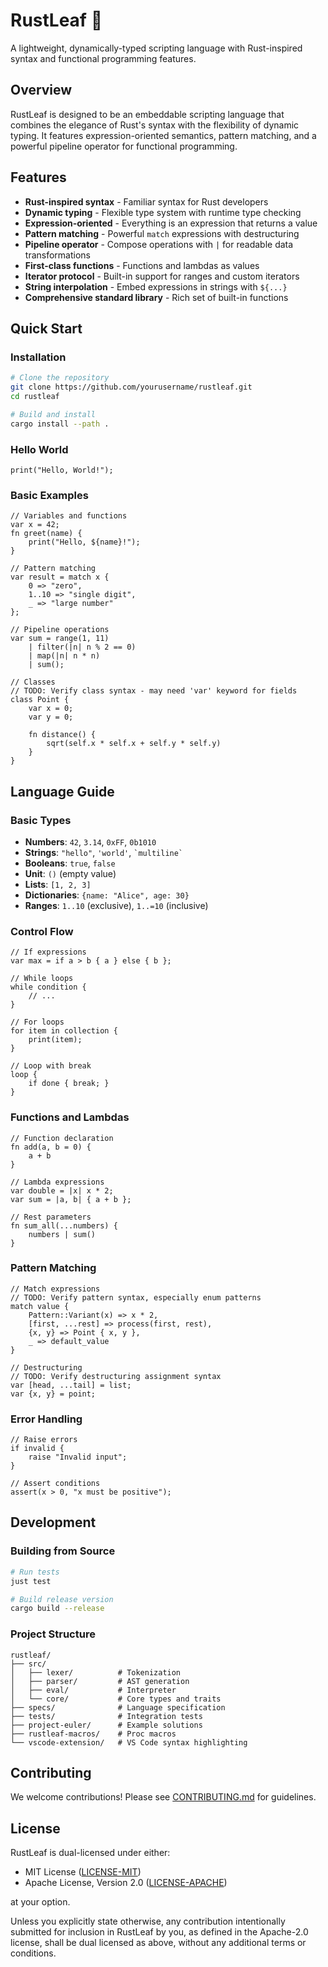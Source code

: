 # RustLeaf 🍂

A lightweight, dynamically-typed scripting language with Rust-inspired syntax and functional programming features.

<!-- TODO: Before open sourcing
- [ ] Verify all code examples compile and run
- [ ] Update installation instructions after crates.io publish  
- [ ] Add CI badges once GitHub Actions are set up
- [ ] Update GitHub username in clone URL
-->

## Overview

RustLeaf is designed to be an embeddable scripting language that combines the elegance of Rust's syntax with the flexibility of dynamic typing. It features expression-oriented semantics, pattern matching, and a powerful pipeline operator for functional programming.

## Features

- **Rust-inspired syntax** - Familiar syntax for Rust developers
- **Dynamic typing** - Flexible type system with runtime type checking
- **Expression-oriented** - Everything is an expression that returns a value
- **Pattern matching** - Powerful `match` expressions with destructuring
- **Pipeline operator** - Compose operations with `|` for readable data transformations
- **First-class functions** - Functions and lambdas as values
- **Iterator protocol** - Built-in support for ranges and custom iterators
- **String interpolation** - Embed expressions in strings with `${...}`
- **Comprehensive standard library** - Rich set of built-in functions

## Quick Start

### Installation

<!-- TODO: Update once published to crates.io -->
```bash
# Clone the repository
git clone https://github.com/yourusername/rustleaf.git
cd rustleaf

# Build and install
cargo install --path .
```

### Hello World

```rustleaf
print("Hello, World!");
```

### Basic Examples

```rustleaf
// Variables and functions
var x = 42;
fn greet(name) {
    print("Hello, ${name}!");
}

// Pattern matching
var result = match x {
    0 => "zero",
    1..10 => "single digit",
    _ => "large number"
};

// Pipeline operations
var sum = range(1, 11)
    | filter(|n| n % 2 == 0)
    | map(|n| n * n)
    | sum();

// Classes
// TODO: Verify class syntax - may need 'var' keyword for fields
class Point {
    var x = 0;
    var y = 0;
    
    fn distance() {
        sqrt(self.x * self.x + self.y * self.y)
    }
}
```

## Language Guide

### Basic Types

- **Numbers**: `42`, `3.14`, `0xFF`, `0b1010`
- **Strings**: `"hello"`, `'world'`, `` `multiline` ``
- **Booleans**: `true`, `false`
- **Unit**: `()` (empty value)
- **Lists**: `[1, 2, 3]`
- **Dictionaries**: `{name: "Alice", age: 30}`
- **Ranges**: `1..10` (exclusive), `1..=10` (inclusive)

### Control Flow

```rustleaf
// If expressions
var max = if a > b { a } else { b };

// While loops
while condition {
    // ...
}

// For loops
for item in collection {
    print(item);
}

// Loop with break
loop {
    if done { break; }
}
```

### Functions and Lambdas

```rustleaf
// Function declaration
fn add(a, b = 0) {
    a + b
}

// Lambda expressions
var double = |x| x * 2;
var sum = |a, b| { a + b };

// Rest parameters
fn sum_all(...numbers) {
    numbers | sum()
}
```

### Pattern Matching

```rustleaf
// Match expressions
// TODO: Verify pattern syntax, especially enum patterns
match value {
    Pattern::Variant(x) => x * 2,
    [first, ...rest] => process(first, rest),
    {x, y} => Point { x, y },
    _ => default_value
}

// Destructuring  
// TODO: Verify destructuring assignment syntax
var [head, ...tail] = list;
var {x, y} = point;
```

### Error Handling

```rustleaf
// Raise errors
if invalid {
    raise "Invalid input";
}

// Assert conditions
assert(x > 0, "x must be positive");
```

## Development

### Building from Source

```bash
# Run tests
just test

# Build release version
cargo build --release
```

### Project Structure

```
rustleaf/
├── src/
│   ├── lexer/          # Tokenization
│   ├── parser/         # AST generation  
│   ├── eval/           # Interpreter
│   └── core/           # Core types and traits
├── specs/              # Language specification
├── tests/              # Integration tests
├── project-euler/      # Example solutions
├── rustleaf-macros/    # Proc macros
└── vscode-extension/   # VS Code syntax highlighting
```

## Contributing

We welcome contributions! Please see [CONTRIBUTING.md](CONTRIBUTING.md) for guidelines.

## License

RustLeaf is dual-licensed under either:

- MIT License ([LICENSE-MIT](LICENSE-MIT))
- Apache License, Version 2.0 ([LICENSE-APACHE](LICENSE-APACHE))

at your option.

Unless you explicitly state otherwise, any contribution intentionally submitted
for inclusion in RustLeaf by you, as defined in the Apache-2.0 license, shall
be dual licensed as above, without any additional terms or conditions.
